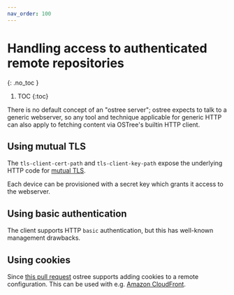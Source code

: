 ```yaml
---
nav_order: 100
---
```


# Handling access to authenticated remote repositories
{: .no_toc }

1. TOC
{:toc}


There is no default concept of an "ostree server"; ostree expects to talk to a generic webserver, so any tool and technique applicable for generic HTTP can also apply to fetching content via OSTree's builtin HTTP client.

## Using mutual TLS

The `tls-client-cert-path` and `tls-client-key-path` expose the underlying HTTP code for [mutual TLS](https://en.wikipedia.org/wiki/Mutual_authentication).

Each device can be provisioned with a secret key which grants it access to the webserver.

## Using basic authentication

The client supports HTTP `basic` authentication, but this has well-known management drawbacks.

## Using cookies

Since [this pull request](https://github.com/ostreedev/ostree/pull/531) ostree supports adding cookies to a remote configuration.  This can be used with e.g. [Amazon CloudFront](https://docs.aws.amazon.com/AmazonCloudFront/latest/DeveloperGuide/private-content-signed-cookies.html).


